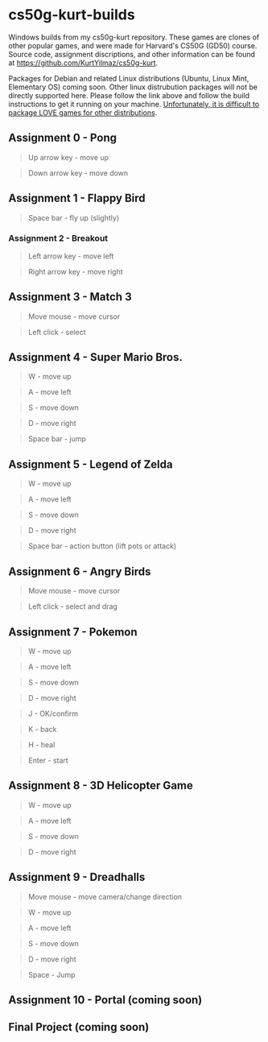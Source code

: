 # cs50g-kurt-builds
Windows builds from my cs50g-kurt repository. These games are clones of other popular games, and were made for Harvard's CS50G (GD50) course. Source code, assignment discriptions, and other information can be found at https://github.com/KurtYilmaz/cs50g-kurt.

Packages for Debian and related Linux distributions (Ubuntu, Linux Mint, Elementary OS) coming soon. Other linux distrubution packages will not be directly supported here. Please follow the link above and follow the build instructions to get it running on your machine. [Unfortunately, it is difficult to package LOVE games for other distributions](https://love2d.org/wiki/Game_Distribution#Distribution_for_Linux).

## Assignment 0 - Pong

  > Up arrow key - move up

  > Down arrow key - move down 

## Assignment 1 - Flappy Bird

  > Space bar - fly up (slightly) &nbsp;

### Assignment 2 - Breakout

  > Left arrow key - move left

  > Right arrow key - move right &nbsp;
   
## Assignment 3 - Match 3

  > Move mouse - move cursor

  > Left click - select
 
## Assignment 4 - Super Mario Bros.

  > W - move up

  > A - move left
   
  > S - move down
   
  > D - move right
   
  > Space bar - jump &nbsp;
 
## Assignment 5 - Legend of Zelda

   > W - move up

   > A - move left
   
   > S - move down
   
   > D - move right
   
   > Space bar - action button (lift pots or attack) &nbsp;
   
## Assignment 6 - Angry Birds

  > Move mouse - move cursor

  > Left click - select and drag

## Assignment 7 - Pokemon

   > W - move up

   > A - move left
   
   > S - move down
   
   > D - move right
   
   > J - OK/confirm
   
   > K - back
   
   > H - heal
   
   > Enter - start

## Assignment 8 - 3D Helicopter Game

   > W - move up

   > A - move left
   
   > S - move down
   
   > D - move right

## Assignment 9 - Dreadhalls

   > Move mouse - move camera/change direction
     
   > W - move up

   > A - move left
   
   > S - move down
   
   > D - move right
   
   > Space - Jump

## Assignment 10 - Portal (coming soon)

## Final Project (coming soon)
